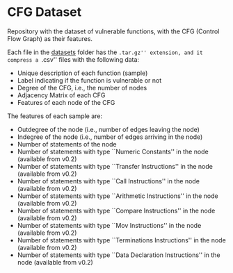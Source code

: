 # CFG Dataset

Repository with the dataset of vulnerable functions, with the CFG (Control Flow Graph) as their features.

Each file in the [datasets](datasets) folder has the ``.tar.gz'' extension, and it compress a ``.csv'' files with the following data:

* Unique description of each function (sample)
* Label indicating if the function is vulnerable or not
* Degree of the CFG, i.e., the number of nodes
* Adjacency Matrix of each CFG
* Features of each node of the CFG

The features of each sample are:
* Outdegree of the node (i.e., number of edges leaving the node)
* Indegree of the node (i.e., number of edges arriving in the node)
* Number of statements of the node
* Number of statements with type ``Numeric Constants'' in the node (available from v0.2)
* Number of statements with type ``Transfer Instructions'' in the node (available from v0.2)
* Number of statements with type ``Call Instructions'' in the node (available from v0.2)
* Number of statements with type ``Arithmetic Instructions'' in the node (available from v0.2)
* Number of statements with type ``Compare Instructions'' in the node (available from v0.2)
* Number of statements with type ``Mov Instructions'' in the node (available from v0.2)
* Number of statements with type ``Terminations Instructions'' in the node (available from v0.2)
* Number of statements with type ``Data Declaration Instructions'' in the node (available from v0.2)

